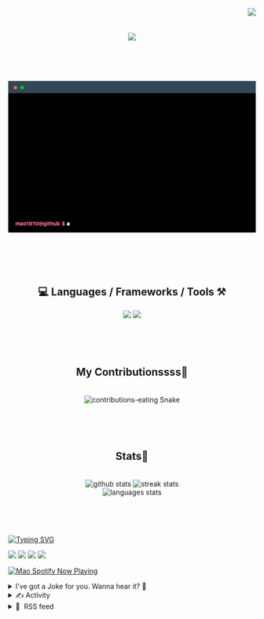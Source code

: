 <!-- VISITOR BADGE -->
<!-- https://github.com/hehuapei/visitor-badge -->

<img align="right" src="https://visitor-badge.laobi.icu/badge?page_id=mao1910.mao1910&left_color=%2379DAF9&right_color=%23FE6E96" />


<!-- TYPING SVG -->
<!-- https://github.com/DenverCoder1/readme-typing-svg -->

<h1 align="center">
    <img src="https://readme-typing-svg.herokuapp.com/?font=Righteous&size=35&center=true&vCenter=true&width=500&height=70&color=FE6E96&font=poppins&duration=5000&lines=Hi+There!+👋;+I'm+Mao!;" />
</h1>

<br/>

<!-- CODE/TERMINAL ABOUT ME -->
<h1 align="center">
<img src="./assets/terminal-5.gif" alt="Terminal" />
</h1>

<br/><br/><br/>


<!-- TECHNOLOGIES LOGOS -->
<!-- https://github.com/tandpfun/skill-icons -->

<h2 align="center">💻 Languages / Frameworks / Tools ⚒️</h2>
<div align="center">
    <img src="https://skillicons.dev/icons?i=javascript,typescript,angular,react,html,css,scss,bootstrap,cs,java,spring" />
    <img src="https://skillicons.dev/icons?i=flutter,firebase,supabase,mysql,git,github,gitlab,vscode,idea,maven,figma" />
</div>

<br/><br/><br/>


<!-- CONTRIBUTIONS SNAKE GAME -->
<!-- https://github.com/Platane/snk -->

<div align="center">
  <h2> My Contributionssss🐍 </h2>
  <br>
  <img alt="contributions-eating Snake" src="https://raw.githubusercontent.com/mao1910/mao1910/output/github-contribution-grid-snake.svg" />

  <!-- Four lines below suggested by Planate for Dark mode-->
  <picture>
  <source media="(prefers-color-scheme: dark)" srcset="github-snake-dark.svg" />
  <source media="(prefers-color-scheme: light)" srcset="github-snake.svg" />
  </picture>
  
  <br/><br/><br/>
</div>


<!-- GITHUB STATS -->
<!-- https://github.com/DenverCoder1/github-readme-streak-stats -->
<!-- https://github.com/anuraghazra/github-readme-stats -->
<!-- https://github-readme-stats-mao1910.vercel.app/ My own Vercel deployment-->

<h2 align="center"> Stats📝 </h2>
  <br>
<div align=center>
  <img width=429 src="https://github-readme-stats-mao1910.vercel.app/api?username=mao1910&count_private=true&show_icons=true&theme=dracula&rank_icon=github&hide=contribs&border_radius=10&border_color=79DAF9" alt="github stats"/>
  <img width=396 src="https://streak-stats.demolab.com/?user=mao1910&count_private=true&theme=dracula&currStreakNum=79DAF9&currStreakLabel=FE6E96&border_radius=10&border=79DAF9" alt="streak stats"/>
  <br/>
  <img src="https://github-readme-stats-mao1910.vercel.app/api/top-langs/?username=mao1910&layout=compact&theme=dracula&border_radius=10&size_weight=0.5&count_weight=0.5&border_color=79DAF9" alt="languages stats" />
</div>

<br/><br/><br/>


<!-- FOOTER -->
<!-- https://github.com/DenverCoder1/readme-typing-svg -->
<!-- https://readme-typing-svg.demolab.com/demo/ -->

<a href="https://git.io/typing-svg"><img src="https://readme-typing-svg.demolab.com?font=Poppins&pause=1000&color=FE6E96&width=535&lines=Thanks+for+dropping+by!;Feel+free+to+check+any+of+the+Socials+below+%F0%9F%91%87;Or+the+Joke+Of+The+Day+if+you're+down+for+a+giggle+%F0%9F%98%9D;Hope+to+see+you+again+%F0%9F%91%8A;Uh%3F+You're+still+here%3F;Well...+I'm+running+out+of+things+to+say...;Tell+you+what%2C+due+to+your+effort+and+perseverance%2C;I+shall+present+you+with+a+short+poem%3A;%22To+code%2C+or+not+to+code%2C+that+is+the+question%3A;Whether+'tis+nobler+in+the+IDE+to+debug;The+errors+and+issues+of+outrageous+software%2C;Or+to+take+up+the+keyboard+against+a+sea+of+bugs;And+by+coding%2C+end+them.%22;by+William+Shakespeare%2C+probably.+;Pretty+sure+that's+Hamlet's.;Alrighty%2C+this+has+been+fun.;But+I'll+restart+the+loop+now...+see+ya+soon!" alt="Typing SVG" /></a>


<!--  SOCIAL NETWORKS -->
<!-- https://github.com/alexandresanlim/Badges4-README.md-Profile -->

  <div> 
    <a href="https://www.linkedin.com/" target="_blank"><img src="https://img.shields.io/badge/-LinkedIn-%230077B5?style=for-the-badge&logo=linkedin&logoColor=white" target="_blank"></a> <!-- ADD LINKEDIN PROFILE -->
    <a href = "https://www.google.com"><img src="https://img.shields.io/badge/Portfolio-4285F4?style=for-the-badge&logo=Google-chrome&logoColor=white" target="_blank"></a> <!-- ADD PORTFOLIO WEBSITE -->
    <a href="https://discord.gg" target="_blank"><img src="https://img.shields.io/badge/Discord-7289DA?style=for-the-badge&logo=discord&logoColor=white" target="_blank"></a> <!-- ADD DISCORD -->
    <a href = "mao1910dev@gmail.com"><img src="https://img.shields.io/badge/Gmail-D14836?style=for-the-badge&logo=gmail&logoColor=white" target="_blank"></a>
  </div>


<!-- SPOTIFY PLAYING-->
<!-- https://github.com/novatorem/novatorem -->
<!-- https://spotify-now-playing-novatorem-git-main-mao1910.vercel.app/ My own Vercel deployment-->

[<img width=438px src="https://spotify-now-playing-git-main-mao1910.vercel.app//api/spotify/?border_color=FE6E96" alt="Mao Spotify Now Playing" />](https://open.spotify.com/user/31542et242zglhf42ydrtqgvuvde)


<!-- JOKE OF THE DAY -->
<!-- https://github.com/ABSphreak/readme-jokes -->
<!-- https://readme-jokes-git-master-mao1910.vercel.app/ My own Vercel deployment-->

<details>
<summary>I've got a Joke for you. Wanna hear it? 🙈</summary>

<br/>

 <tr>
 <td style="padding-top:4px"><img src = "https://readme-jokes-git-master-mao1910.vercel.app/api?&theme=dracula"></td>
 </tr>

</details>


<!-- ACTIVITY -->
<!-- https://github.com/jamesgeorge007/github-activity-readme -->


<details>
<summary>✍️ Activity</summary>

<br/>
<!-- START_SECTION:activity -->
<!--END_SECTION:activity-->

</details>


<!-- RSS FEED -->
<!-- https://github.com/gautamkrishnar/blog-post-workflow -->


<details>
<summary>📕 &nbsp;RSS feed</summary>

<br/>

<!-- BLOG-POST-LIST:START -->
 #### - [Top 10 SEO Things That Even Experienced Experts Don't Know](https://dev.to/dhruvjoshi9/top-10-seo-things-that-even-experienced-experts-dont-know-22ma) 
 <details><summary>Article</summary> <p>SEO is a complex and ever-changing field, and even experienced experts can sometimes be caught off guard by the latest trends and changes. <br>
In this blog post, we will take a look at top 10 SEO things that even experienced experts might not know.</p>

<p><em><strong>(if you know, please ignore, and if know any extras, please comment down and support! :))</strong></em></p>

<h1>
  
  
  10 SEO Secrets That Even Experts Don't Know
</h1>

<h2>
  
  
  1. Understanding BERT: The Game Changer
</h2>

<p>Google's BERT algorithm is a seismic shift in how search engines understand language. It focuses on context and nuances, making it imperative to create content that answers users' queries comprehensively.</p>

<h2>
  
  
  2. The Power of Latent Semantic Indexing (LSI) Keywords
</h2>

<p>LSI keywords help search engines understand the topic of your content better. Integrating them naturally into your content can significantly improve your rankings.</p>

<h2>
  
  
  3. Structured Data Markup: Your SEO Superweapon
</h2>

<p>Implementing structured data markup can enhance your website's appearance in search results, providing users with more information upfront and increasing click-through rates.</p>

<h2>
  
  
  4. Mobile-First Indexing: A Priority, Not an Option
</h2>

<p>With the majority of internet traffic coming from mobile devices, ensuring your website is optimized for mobile is non-negotiable for SEO success.</p>

<h2>
  
  
  5. The Importance of Core Web Vitals
</h2>

<p>Google's Core Web Vitals measure user experience on your site. Focusing on factors like page speed, interactivity, and visual stability can improve your website's SEO performance.</p>

<h2>
  
  
  6. Nofollow Links: A Valuable SEO Strategy
</h2>

<p>Contrary to popular belief, nofollow links can still provide value to your SEO efforts, especially when it comes to building a diverse backlink profile.</p>

<h2>
  
  
  7. Google Discover: Tapping into a Hidden Goldmine
</h2>

<p>Google Discover is a powerful tool for content discovery. Optimizing your content for Discover can lead to increased visibility and traffic.</p>

<h2>
  
  
  8. Video SEO: Beyond YouTube
</h2>

<p>Video content is booming, and optimizing it for search engines is vital. Consider platforms like Vimeo and DailyMotion in addition to YouTube.</p>

<h2>
  
  
  9. The Rising Influence of Voice Search
</h2>

<p>With the proliferation of voice-activated devices, optimizing your content for voice search is becoming essential for SEO success.</p>

<h2>
  
  
  10. Local SEO Secrets Unveiled
</h2>

<p>Local SEO can make or break brick-and-mortar businesses. Discover effective strategies for dominating local search results.</p>

<p>Now that we've explored these ten intriguing facets of SEO, it's clear that even experienced professionals can benefit from a fresh perspective. By staying informed and adapting to the ever-changing SEO landscape, you can ensure that your website consistently ranks higher and attracts more organic traffic.</p>

<h2>
  
  
  Final Words
</h2>

<p>SEO is a dynamic field, and staying ahead of the curve is the key to success. By implementing these lesser-known SEO strategies, you can take your optimization efforts to the next level. Remember, the digital landscape is constantly evolving, so always be ready to adapt and embrace new SEO techniques.</p>

<h2>
  
  
  FAQs
</h2>

<h3>
  
  
  1. What is BERT, and why is it important for SEO?
</h3>

<p>BERT is a Google algorithm that focuses on understanding the context and nuances of user queries. It's crucial for SEO because it rewards content that provides comprehensive answers to users' questions.</p>

<h3>
  
  
  2. How can I optimize my website for mobile-first indexing?
</h3>

<p>To optimize for mobile-first indexing, ensure that your website is responsive, loads quickly on mobile devices, and provides a seamless user experience on smartphones and tablets.</p>

<h3>
  
  
  3. What are Core Web Vitals, and how do they impact SEO?
</h3>

<p>Core Web Vitals are user experience metrics that Google considers when ranking websites. They include page speed, interactivity, and visual stability. Optimizing for these metrics can improve your SEO performance.</p>

<h3>
  
  
  4. Are nofollow links valuable for SEO?
</h3>

<p>Yes, nofollow links can still provide value for SEO. While they don't pass PageRank, they can contribute to a diverse backlink profile and drive referral traffic.</p>

<h3>
  
  
  5. How can I optimize my content for voice search?
</h3>

<p>To optimize for voice search, focus on natural language, use long-tail keywords, and provide concise, informative answers to common questions users may ask using voice assistants.</p>

 </details> 
 <hr /> 

 #### - [Javascript Zoned-Date library - fully DST support](https://dev.to/sang/javascript-zoned-date-library-fully-dst-support-3mmo) 
 <details><summary>Article</summary> <p>NPM package link: <a href="https://www.npmjs.com/package/zoned-date">https://www.npmjs.com/package/zoned-date</a></p>

<h2>
  
  
  Terminology
</h2>

<p>Regarding date time:</p>

<ul>
<li>Wallclock: the values shown in your wall-clock, calendar, namely: year, month, date, day (weekday), hour, minute, second, millisecond, timezone offset.</li>
<li>Epoch: a point in the timeline stream, identified by the number of seconds from a specific time in history.</li>
</ul>

<h2>
  
  
  Rationale
</h2>

<p>In Javascript, all wallclock methods returns different results based on the runtime's config. <code>date.getHours()</code> returns different results when running in client browser, in server, and in your local dev machine (for the date objects with same <code>date.getTime()</code> value).</p>

<h2>
  
  
  Perfect fix for date-related problems
</h2>

<p>I recently publish <a href="https://www.npmjs.com/package/zoned-date">zoned-date</a> all date-related issues in Javascript.</p>

<h1>
  
  
  Install
</h1>



<div class="highlight js-code-highlight">
<pre class="highlight shell"><code>yarn add zoned-date
</code></pre>

</div>





<div class="highlight js-code-highlight">
<pre class="highlight javascript"><code><span class="k">import</span> <span class="p">{</span><span class="nx">ZonedDate</span><span class="p">,</span> <span class="nx">OffsetDate</span><span class="p">}</span> <span class="k">from</span> <span class="dl">'</span><span class="s1">zoned-date</span><span class="dl">'</span>
<span class="c1">// or</span>
<span class="k">import</span> <span class="nx">ZonedDate</span> <span class="k">from</span> <span class="dl">'</span><span class="s1">zoned-date/ZonedDate</span><span class="dl">'</span>
<span class="k">import</span> <span class="nx">OffsetDate</span> <span class="k">from</span> <span class="dl">'</span><span class="s1">zoned-date/OffsetDate</span><span class="dl">'</span>
</code></pre>

</div>



<h1>
  
  
  Usage
</h1>

<p><code>ZonedDate</code> and <code>OffsetDate</code> implement all Date's methods with the additional of timezone support.</p>

<ul>
<li>
<code>OffsetDate</code>: when you know the offset of the timezone. This class is highly recommended. It is just math and the pure Date object, and always just works.</li>
<li>
<code>ZonedDate</code>: you specify timezone by its name. The library uses <code>Intl</code> internally to derive the offset. Specially, <code>ZonedDate</code> explicitly support DST with the full support for Disambiguation option defined by <a href="https://tc39.es/proposal-temporal/docs/ambiguity.html#resolving-time-ambiguity-in-temporal">Termporal proposal</a>
</li>
</ul>

<p>Note: <code>OffsetDate</code> is sub-class of <code>Date</code> (<code>new OffsetDate instanceof Date</code> is <code>true</code>), while <code>ZonedDate</code> is not (<code>new ZonedDate instanceof Date</code> is <code>false</code>).</p>

<h1>
  
  
  Sample usage
</h1>



<div class="highlight js-code-highlight">
<pre class="highlight javascript"><code><span class="kd">const</span> <span class="nx">date</span> <span class="o">=</span> <span class="k">new</span> <span class="nx">OffsetDate</span><span class="p">(</span><span class="dl">'</span><span class="s1">2020-01-01T03:00:00.000Z</span><span class="dl">'</span><span class="p">,</span> <span class="p">{</span><span class="na">offset</span><span class="p">:</span> <span class="mi">9</span><span class="p">})</span>
<span class="nx">console</span><span class="p">.</span><span class="nx">log</span><span class="p">(</span><span class="nx">date</span><span class="p">.</span><span class="nx">hours</span><span class="p">)</span> <span class="c1">// return hours at GMT+9: 12</span>
<span class="nx">date</span><span class="p">.</span><span class="nx">hours</span> <span class="o">=</span> <span class="mi">10</span> <span class="c1">// set hours at GMT+9</span>
<span class="nx">date</span><span class="p">.</span><span class="nx">hours</span> <span class="o">=</span> <span class="nx">h</span> <span class="o">=&gt;</span> <span class="nx">h</span> <span class="o">-</span> <span class="mi">1</span> <span class="c1">// decrease by 1</span>
<span class="nx">console</span><span class="p">.</span><span class="nx">log</span><span class="p">(</span><span class="nx">date</span><span class="p">.</span><span class="nx">toISOString</span><span class="p">())</span> <span class="c1">// 2020-01-01T00:00:00.000Z</span>

<span class="nx">date</span><span class="p">.</span><span class="nx">withMonth</span><span class="p">(</span><span class="mi">1</span><span class="p">).</span><span class="nx">withYear</span><span class="p">(</span><span class="nx">y</span> <span class="o">=&gt;</span> <span class="nx">y</span> <span class="o">+</span> <span class="mi">1</span><span class="p">)</span> <span class="c1">// returns a new OffsetDate object</span>
</code></pre>

</div>



<p>Timezone conversion<br>
</p>

<div class="highlight js-code-highlight">
<pre class="highlight javascript"><code><span class="kd">const</span> <span class="nx">date</span> <span class="o">=</span> <span class="k">new</span> <span class="nx">ZonedDate</span><span class="p">(</span><span class="dl">'</span><span class="s1">2021-09-04T05:19:52.001</span><span class="dl">'</span><span class="p">,</span> <span class="p">{</span><span class="na">timezone</span><span class="p">:</span> <span class="dl">'</span><span class="s1">Asia/Tokyo</span><span class="dl">'</span><span class="p">})</span> <span class="c1">// GMT+9</span>
<span class="nx">console</span><span class="p">.</span><span class="nx">log</span><span class="p">(</span><span class="nx">date</span><span class="p">.</span><span class="nx">hours</span> <span class="o">===</span> <span class="mi">5</span><span class="p">)</span>

<span class="nx">date</span><span class="p">.</span><span class="nx">timezone</span> <span class="o">=</span> <span class="dl">'</span><span class="s1">Asia/Bangkok</span><span class="dl">'</span> <span class="c1">// GMT+7</span>
<span class="nx">console</span><span class="p">.</span><span class="nx">log</span><span class="p">(</span><span class="nx">date</span><span class="p">.</span><span class="nx">hours</span> <span class="o">===</span> <span class="mi">5</span> <span class="o">-</span> <span class="mi">9</span> <span class="o">+</span> <span class="mi">7</span><span class="p">)</span>

<span class="nx">date</span><span class="p">.</span><span class="nx">timezone</span> <span class="o">=</span> <span class="dl">'</span><span class="s1">UTC</span><span class="dl">'</span>
<span class="nx">console</span><span class="p">.</span><span class="nx">log</span><span class="p">(</span><span class="nx">date</span><span class="p">.</span><span class="nx">hours</span> <span class="o">===</span> <span class="mi">5</span> <span class="o">-</span> <span class="mi">9</span> <span class="o">+</span> <span class="mi">24</span><span class="p">)</span>

<span class="nx">date</span><span class="p">.</span><span class="nx">timezone</span> <span class="o">=</span> <span class="dl">'</span><span class="s1">America/New_York</span><span class="dl">'</span> <span class="c1">// GMT-4</span>
<span class="nx">console</span><span class="p">.</span><span class="nx">log</span><span class="p">(</span><span class="nx">date</span><span class="p">.</span><span class="nx">hours</span> <span class="o">===</span> <span class="mi">5</span> <span class="o">-</span> <span class="mi">9</span> <span class="o">+</span> <span class="o">-</span><span class="mi">4</span> <span class="o">+</span> <span class="mi">24</span><span class="p">)</span>
</code></pre>

</div>



<p>DST support<br>
</p>

<div class="highlight js-code-highlight">
<pre class="highlight javascript"><code><span class="k">for</span> <span class="p">(</span><span class="kd">const</span> <span class="p">[</span><span class="nx">timezone</span><span class="p">,</span> <span class="nx">wallclock</span><span class="p">,</span> <span class="nx">disambiguation</span><span class="p">,</span> <span class="nx">expected</span><span class="p">]</span> <span class="k">of</span> <span class="p">[</span>
    <span class="c1">// positive dst</span>
    <span class="c1">// forward, dst starts</span>
    <span class="p">[</span><span class="dl">'</span><span class="s1">Australia/ACT</span><span class="dl">'</span><span class="p">,</span> <span class="dl">'</span><span class="s1">2023-10-01T02:00:00.000</span><span class="dl">'</span><span class="p">,</span> <span class="kc">undefined</span><span class="p">,</span> <span class="mi">11</span><span class="p">],</span>
    <span class="p">[</span><span class="dl">'</span><span class="s1">Australia/ACT</span><span class="dl">'</span><span class="p">,</span> <span class="dl">'</span><span class="s1">2023-10-01T02:30:00.000</span><span class="dl">'</span><span class="p">,</span> <span class="kc">undefined</span><span class="p">,</span> <span class="mi">11</span><span class="p">],</span>
    <span class="p">[</span><span class="dl">'</span><span class="s1">Australia/ACT</span><span class="dl">'</span><span class="p">,</span> <span class="dl">'</span><span class="s1">2023-10-01T02:30:00.000</span><span class="dl">'</span><span class="p">,</span> <span class="dl">'</span><span class="s1">compatible</span><span class="dl">'</span><span class="p">,</span> <span class="mi">11</span><span class="p">],</span>
    <span class="p">[</span><span class="dl">'</span><span class="s1">Australia/ACT</span><span class="dl">'</span><span class="p">,</span> <span class="dl">'</span><span class="s1">2023-10-01T02:30:00.000</span><span class="dl">'</span><span class="p">,</span> <span class="dl">'</span><span class="s1">earlier</span><span class="dl">'</span><span class="p">,</span> <span class="mi">10</span><span class="p">],</span>
    <span class="p">[</span><span class="dl">'</span><span class="s1">Australia/ACT</span><span class="dl">'</span><span class="p">,</span> <span class="dl">'</span><span class="s1">2023-10-01T02:30:00.000</span><span class="dl">'</span><span class="p">,</span> <span class="dl">'</span><span class="s1">later</span><span class="dl">'</span><span class="p">,</span> <span class="mi">11</span><span class="p">],</span>
    <span class="c1">// backward, dst ends</span>
    <span class="p">[</span><span class="dl">'</span><span class="s1">Australia/ACT</span><span class="dl">'</span><span class="p">,</span> <span class="dl">'</span><span class="s1">2023-04-02T02:00:00.000</span><span class="dl">'</span><span class="p">,</span> <span class="kc">undefined</span><span class="p">,</span> <span class="mi">11</span><span class="p">],</span>
    <span class="p">[</span><span class="dl">'</span><span class="s1">Australia/ACT</span><span class="dl">'</span><span class="p">,</span> <span class="dl">'</span><span class="s1">2023-04-02T02:30:00.000</span><span class="dl">'</span><span class="p">,</span> <span class="kc">undefined</span><span class="p">,</span> <span class="mi">11</span><span class="p">],</span>
    <span class="p">[</span><span class="dl">'</span><span class="s1">Australia/ACT</span><span class="dl">'</span><span class="p">,</span> <span class="dl">'</span><span class="s1">2023-04-02T02:30:00.000</span><span class="dl">'</span><span class="p">,</span> <span class="dl">'</span><span class="s1">compatible</span><span class="dl">'</span><span class="p">,</span> <span class="mi">11</span><span class="p">],</span>
    <span class="p">[</span><span class="dl">'</span><span class="s1">Australia/ACT</span><span class="dl">'</span><span class="p">,</span> <span class="dl">'</span><span class="s1">2023-04-02T02:30:00.000</span><span class="dl">'</span><span class="p">,</span> <span class="dl">'</span><span class="s1">earlier</span><span class="dl">'</span><span class="p">,</span> <span class="mi">11</span><span class="p">],</span>
    <span class="p">[</span><span class="dl">'</span><span class="s1">Australia/ACT</span><span class="dl">'</span><span class="p">,</span> <span class="dl">'</span><span class="s1">2023-04-02T02:30:00.000</span><span class="dl">'</span><span class="p">,</span> <span class="dl">'</span><span class="s1">later</span><span class="dl">'</span><span class="p">,</span> <span class="mi">10</span><span class="p">],</span>

    <span class="c1">// negative dst</span>
    <span class="c1">// forward, dst starts</span>
    <span class="p">[</span><span class="dl">'</span><span class="s1">America/Los_Angeles</span><span class="dl">'</span><span class="p">,</span> <span class="dl">'</span><span class="s1">2023-03-12T02:00:00.000</span><span class="dl">'</span><span class="p">,</span> <span class="kc">undefined</span><span class="p">,</span> <span class="o">-</span><span class="mi">7</span><span class="p">],</span>
    <span class="p">[</span><span class="dl">'</span><span class="s1">America/Los_Angeles</span><span class="dl">'</span><span class="p">,</span> <span class="dl">'</span><span class="s1">2023-03-12T02:30:00.000</span><span class="dl">'</span><span class="p">,</span> <span class="kc">undefined</span><span class="p">,</span> <span class="o">-</span><span class="mi">7</span><span class="p">],</span>
    <span class="p">[</span><span class="dl">'</span><span class="s1">America/Los_Angeles</span><span class="dl">'</span><span class="p">,</span> <span class="dl">'</span><span class="s1">2023-03-12T02:30:00.000</span><span class="dl">'</span><span class="p">,</span> <span class="dl">'</span><span class="s1">compatible</span><span class="dl">'</span><span class="p">,</span> <span class="o">-</span><span class="mi">7</span><span class="p">],</span>
    <span class="p">[</span><span class="dl">'</span><span class="s1">America/Los_Angeles</span><span class="dl">'</span><span class="p">,</span> <span class="dl">'</span><span class="s1">2023-03-12T02:30:00.000</span><span class="dl">'</span><span class="p">,</span> <span class="dl">'</span><span class="s1">earlier</span><span class="dl">'</span><span class="p">,</span> <span class="o">-</span><span class="mi">8</span><span class="p">],</span>
    <span class="p">[</span><span class="dl">'</span><span class="s1">America/Los_Angeles</span><span class="dl">'</span><span class="p">,</span> <span class="dl">'</span><span class="s1">2023-03-12T02:30:00.000</span><span class="dl">'</span><span class="p">,</span> <span class="dl">'</span><span class="s1">later</span><span class="dl">'</span><span class="p">,</span> <span class="o">-</span><span class="mi">7</span><span class="p">],</span>
    <span class="c1">// backward, dst ends</span>
    <span class="p">[</span><span class="dl">'</span><span class="s1">America/Los_Angeles</span><span class="dl">'</span><span class="p">,</span> <span class="dl">'</span><span class="s1">2023-11-05T01:00:00.000</span><span class="dl">'</span><span class="p">,</span> <span class="kc">undefined</span><span class="p">,</span> <span class="o">-</span><span class="mi">7</span><span class="p">],</span>
    <span class="p">[</span><span class="dl">'</span><span class="s1">America/Los_Angeles</span><span class="dl">'</span><span class="p">,</span> <span class="dl">'</span><span class="s1">2023-11-05T01:30:00.000</span><span class="dl">'</span><span class="p">,</span> <span class="kc">undefined</span><span class="p">,</span> <span class="o">-</span><span class="mi">7</span><span class="p">],</span>
    <span class="p">[</span><span class="dl">'</span><span class="s1">America/Los_Angeles</span><span class="dl">'</span><span class="p">,</span> <span class="dl">'</span><span class="s1">2023-11-05T01:30:00.000</span><span class="dl">'</span><span class="p">,</span> <span class="dl">'</span><span class="s1">compatible</span><span class="dl">'</span><span class="p">,</span> <span class="o">-</span><span class="mi">7</span><span class="p">],</span>
    <span class="p">[</span><span class="dl">'</span><span class="s1">America/Los_Angeles</span><span class="dl">'</span><span class="p">,</span> <span class="dl">'</span><span class="s1">2023-11-05T01:30:00.000</span><span class="dl">'</span><span class="p">,</span> <span class="dl">'</span><span class="s1">earlier</span><span class="dl">'</span><span class="p">,</span> <span class="o">-</span><span class="mi">7</span><span class="p">],</span>
    <span class="p">[</span><span class="dl">'</span><span class="s1">America/Los_Angeles</span><span class="dl">'</span><span class="p">,</span> <span class="dl">'</span><span class="s1">2023-11-05T01:30:00.000</span><span class="dl">'</span><span class="p">,</span> <span class="dl">'</span><span class="s1">later</span><span class="dl">'</span><span class="p">,</span> <span class="o">-</span><span class="mi">8</span><span class="p">],</span>
<span class="p">])</span> <span class="p">{</span>
    <span class="kd">const</span> <span class="nx">date</span> <span class="o">=</span> <span class="k">new</span> <span class="nx">ZonedDate</span><span class="p">(</span><span class="nx">wallclock</span><span class="p">,</span> <span class="p">{</span><span class="nx">timezone</span><span class="p">,</span> <span class="nx">disambiguation</span><span class="p">})</span>
    <span class="nx">console</span><span class="p">.</span><span class="nx">assert</span><span class="p">(</span><span class="nx">date</span><span class="p">.</span><span class="nx">offset</span> <span class="o">===</span> <span class="nx">expected</span><span class="p">)</span>
    <span class="nx">console</span><span class="p">.</span><span class="nx">log</span><span class="p">(</span><span class="dl">'</span><span class="s1">ok</span><span class="dl">'</span><span class="p">)</span>
<span class="p">}</span>

<span class="k">for</span> <span class="p">(</span><span class="kd">const</span> <span class="p">[</span><span class="nx">timezone</span><span class="p">,</span> <span class="nx">wallclock</span><span class="p">,</span> <span class="nx">disambiguation</span><span class="p">,</span> <span class="nx">expected</span><span class="p">]</span> <span class="k">of</span> <span class="p">[</span>
    <span class="p">[</span><span class="dl">'</span><span class="s1">Australia/ACT</span><span class="dl">'</span><span class="p">,</span> <span class="dl">'</span><span class="s1">2023-10-01T02:30:00.000</span><span class="dl">'</span><span class="p">,</span> <span class="dl">'</span><span class="s1">reject</span><span class="dl">'</span><span class="p">],</span>
    <span class="p">[</span><span class="dl">'</span><span class="s1">Australia/ACT</span><span class="dl">'</span><span class="p">,</span> <span class="dl">'</span><span class="s1">2023-04-02T02:30:00.000</span><span class="dl">'</span><span class="p">,</span> <span class="dl">'</span><span class="s1">reject</span><span class="dl">'</span><span class="p">],</span>
    <span class="p">[</span><span class="dl">'</span><span class="s1">America/Los_Angeles</span><span class="dl">'</span><span class="p">,</span> <span class="dl">'</span><span class="s1">2023-03-12T02:00:00.000</span><span class="dl">'</span><span class="p">,</span> <span class="dl">'</span><span class="s1">reject</span><span class="dl">'</span><span class="p">],</span>
    <span class="p">[</span><span class="dl">'</span><span class="s1">America/Los_Angeles</span><span class="dl">'</span><span class="p">,</span> <span class="dl">'</span><span class="s1">2023-11-05T01:00:00.000</span><span class="dl">'</span><span class="p">,</span> <span class="dl">'</span><span class="s1">reject</span><span class="dl">'</span><span class="p">],</span>
<span class="p">])</span> <span class="p">{</span>
    <span class="kd">const</span> <span class="nx">date</span> <span class="o">=</span> <span class="k">new</span> <span class="nx">ZonedDate</span><span class="p">(</span><span class="nx">wallclock</span><span class="p">,</span> <span class="p">{</span><span class="nx">timezone</span><span class="p">,</span> <span class="nx">disambiguation</span><span class="p">})</span>
    <span class="k">try</span> <span class="p">{</span>
      <span class="nx">date</span><span class="p">.</span><span class="nx">time</span>
    <span class="p">}</span> <span class="k">catch</span> <span class="p">(</span><span class="nx">e</span><span class="p">)</span> <span class="p">{</span>
      <span class="nx">console</span><span class="p">.</span><span class="nx">log</span><span class="p">(</span><span class="dl">'</span><span class="s1">ok</span><span class="dl">'</span><span class="p">)</span>
      <span class="k">continue</span>
    <span class="p">}</span>
    <span class="nx">console</span><span class="p">.</span><span class="nx">log</span><span class="p">(</span><span class="dl">'</span><span class="s1">failed</span><span class="dl">'</span><span class="p">)</span>
<span class="p">}</span>
</code></pre>

</div>



 </details> 
 <hr /> 

 #### - [Manage Node versions with NVM.](https://dev.to/arindam_1729/manage-node-versions-with-nvm-2n0j) 
 <details><summary>Article</summary> <h2>
  
  
  Introduction:
</h2>

<p>When working with Node.js, you might need to install multiple versions of the runtime.</p>

<p>But, Managing node versions can be tricky for many developers!</p>

<p>Don't Worry!</p>

<p>In this Blog, I will guide you on how to install and manage different node versions with NVM.</p>

<h3>
  
  
  Prerequisites:
</h3>

<ol>
<li><p><a href="https://youtu.be/JINE4D0Syqw">Install Node.js</a></p></li>
<li><p><a href="https://www.freecodecamp.org/news/node-version-manager-nvm-install-guide/">Install Node Version Manager</a></p></li>
</ol>

<h2>
  
  
  What is NVM?
</h2>

<p>NVM stands for Node Version Manager. It's a command line tool that helps us to manage and switch to different versions of Node.js.</p>

<p><a href="https://res.cloudinary.com/practicaldev/image/fetch/s--38PBnpFG--/c_limit%2Cf_auto%2Cfl_progressive%2Cq_auto%2Cw_800/https://cdn.hashnode.com/res/hashnode/image/upload/v1689924930606/eea621ab-2935-4d36-ad7d-c7257077ddd7.png" class="article-body-image-wrapper"><img src="https://res.cloudinary.com/practicaldev/image/fetch/s--38PBnpFG--/c_limit%2Cf_auto%2Cfl_progressive%2Cq_auto%2Cw_800/https://cdn.hashnode.com/res/hashnode/image/upload/v1689924930606/eea621ab-2935-4d36-ad7d-c7257077ddd7.png" alt="" width="378" height="133"></a></p>

<h2>
  
  
  <strong>Managing Node versions with NVM</strong>
</h2>

<h4>
  
  
  <strong>1.Check Available Node versions:</strong>
</h4>

<p>Before Installing any node version let's check the available Node versions. To check available versions, Run the following command in your command prompt:<br>
</p>

<div class="highlight js-code-highlight">
<pre class="highlight shell"><code>nvm <span class="nb">ls </span>available
</code></pre>

</div>



<p>After running this code, You will get the following results:</p>

<p><a href="https://res.cloudinary.com/practicaldev/image/fetch/s---cyy_6lt--/c_limit%2Cf_auto%2Cfl_progressive%2Cq_auto%2Cw_800/https://cdn.hashnode.com/res/hashnode/image/upload/v1689884660139/c1506f41-1961-442c-bf0a-014781e9c3e5.png" class="article-body-image-wrapper"><img src="https://res.cloudinary.com/practicaldev/image/fetch/s---cyy_6lt--/c_limit%2Cf_auto%2Cfl_progressive%2Cq_auto%2Cw_800/https://cdn.hashnode.com/res/hashnode/image/upload/v1689884660139/c1506f41-1961-442c-bf0a-014781e9c3e5.png" alt="" width="800" height="544"></a></p>

<h4>
  
  
  <strong>2.Install Multiple Versions of Node.js:</strong>
</h4>

<p>One of the most important parts of nvm is installing different versions of Node.js.</p>

<p>For this, nvm provides the <code>nvm install</code> command. You can install specific versions by running this command followed by the version you want. For example:<br>
</p>

<div class="highlight js-code-highlight">
<pre class="highlight shell"><code>nvm <span class="nb">install </span>12.14.1 
</code></pre>

</div>



<blockquote>
<p>Tip:</p>

<p>nvm follows <a href="http://semver.org/"><strong>SemVer</strong></a>, so if you want to install, for example, the latest <code>12.14</code> patch, you can do it by running:</p>


<pre class="highlight shell"><code>nvm <span class="nb">install </span>12.14
</code></pre>


<p>Here, '<code>12</code>'represents Major Version &amp; '<code>14</code>' represents Minor Version.</p>
</blockquote>

<h4>
  
  
  <strong>3.Install the Latest Version of Node:</strong>
</h4>

<p>To install the latest version of Node, Run:<br>
</p>

<div class="highlight js-code-highlight">
<pre class="highlight shell"><code>nvm <span class="nb">install </span>latest
</code></pre>

</div>



<p>💡<br>
Tip: It is always better to install the long-term support (LTS) version of Node because it is less buggy.</p>

<blockquote>
<p>To install the LTS version of Node, Run:</p>


<pre class="highlight shell"><code>nvm <span class="nb">install </span>lts
</code></pre>


<p>After that you'll get :</p>

<p><a href="https://res.cloudinary.com/practicaldev/image/fetch/s--DCXl5kN---/c_limit%2Cf_auto%2Cfl_progressive%2Cq_auto%2Cw_800/https://cdn.hashnode.com/res/hashnode/image/upload/v1689885707513/9e558755-4eb9-48a2-87c7-fac788e90cef.png" class="article-body-image-wrapper"><img src="https://res.cloudinary.com/practicaldev/image/fetch/s--DCXl5kN---/c_limit%2Cf_auto%2Cfl_progressive%2Cq_auto%2Cw_800/https://cdn.hashnode.com/res/hashnode/image/upload/v1689885707513/9e558755-4eb9-48a2-87c7-fac788e90cef.png" alt="" width="605" height="220"></a></p>
</blockquote>

<h4>
  
  
  <strong>4.Install specific Node Version:</strong>
</h4>

<p>To install that specific version, Run:<br>
</p>

<div class="highlight js-code-highlight">
<pre class="highlight shell"><code>nvm <span class="nb">install </span>node-version-number
</code></pre>

</div>



<p>Replace the <code>node-version-number\</code> with your desired Node version.</p>

<p>Once you install a version of Node, the corresponding version of NPM is installed for you. So you don’t need to install NPM separately.</p>

<h4>
  
  
  <strong>5.Uninstall Any Instances of Node:</strong>
</h4>

<p>To uninstall any instance you no longer think is useful, by running:<br>
</p>

<div class="highlight js-code-highlight">
<pre class="highlight shell"><code>nvm uninstall node-version-number
</code></pre>

</div>



<h4>
  
  
  <strong>6.See Installed Node Versions:</strong>
</h4>

<p>To see the list of Node versions you have installed on your Windows machine, run:<br>
</p>

<div class="highlight js-code-highlight">
<pre class="highlight shell"><code>nvm list
</code></pre>

</div>



<p><a href="https://res.cloudinary.com/practicaldev/image/fetch/s--d_Gn93lL--/c_limit%2Cf_auto%2Cfl_progressive%2Cq_auto%2Cw_800/https://cdn.hashnode.com/res/hashnode/image/upload/v1689886505723/9152bada-7aac-411f-a4d4-7deb33c73722.png" class="article-body-image-wrapper"><img src="https://res.cloudinary.com/practicaldev/image/fetch/s--d_Gn93lL--/c_limit%2Cf_auto%2Cfl_progressive%2Cq_auto%2Cw_800/https://cdn.hashnode.com/res/hashnode/image/upload/v1689886505723/9152bada-7aac-411f-a4d4-7deb33c73722.png" alt="" width="476" height="137"></a></p>

<h4>
  
  
  <strong>7.Switching Versions of Node:</strong>
</h4>

<p>As you can see in the previous image that I'm currently using <code>18.16.1</code></p>

<p>If you want to switch your version to another version (eg. <code>18.17.0</code>)</p>

<p>Use the Following Command:<br>
</p>

<div class="highlight js-code-highlight">
<pre class="highlight shell"><code>nvm use 18.17.0 //replace the version number with your desired one
</code></pre>

</div>



<p>To use a specific version of Node, run:</p>

<ul>
<li><p><code>nvm use latest</code> to use the latest version</p></li>
<li><p><code>nvm use lts</code> to use the long-term support version</p></li>
</ul>

<p>These are some processes to manage Node versions.</p>

<h2>
  
  
  Conclusion:
</h2>

<p>If you found this blog post helpful, please consider sharing it with others who might benefit. You can also follow me for more content on Tailwind CSS and other web development topics.</p>

<p>To sponsor my work, please visit: <a href="https://arindam1729.hashnode.dev/sponsor">https://arindam1729.hashnode.dev/sponsor</a> and explore the various sponsorship options.</p>

<p>Connect with me on <a href="https://twitter.com/intent/follow?screen_name=Arindam_1729">Twitter</a>, <a href="https://www.linkedin.com/in/arindam2004/">LinkedIn</a>, <a href="https://www.youtube.com/channel/@Arindam_1729">Youtube</a> and <a href="https://github.com/Arindam200">GitHub</a>.</p>

<p>Thank you for Reading :)</p>

<p><a href="https://res.cloudinary.com/practicaldev/image/fetch/s--ieoXiZYy--/c_limit%2Cf_auto%2Cfl_progressive%2Cq_auto%2Cw_800/https://cdn.hashnode.com/res/hashnode/image/upload/v1688125007877/f3d5d31f-d473-44a8-9af3-3839cd538dda.png" class="article-body-image-wrapper"><img src="https://res.cloudinary.com/practicaldev/image/fetch/s--ieoXiZYy--/c_limit%2Cf_auto%2Cfl_progressive%2Cq_auto%2Cw_800/https://cdn.hashnode.com/res/hashnode/image/upload/v1688125007877/f3d5d31f-d473-44a8-9af3-3839cd538dda.png" alt="" width="800" height="420"></a></p>

 </details> 
 <hr /> 

 #### - [Angular Cheatsheet](https://dev.to/easewithtuts/angular-cheatsheet-53ki) 
 <details><summary>Article</summary> <p>Angular is a powerful front-end framework for building dynamic web applications. Whether you're a seasoned Angular developer or just getting started, having a handy cheat sheet can be a valuable resource for speeding up development and solving common tasks. In this Angular cheat sheet, we'll cover key concepts, directives, and tips to help you work efficiently with Angular.</p>

<h2>
  
  
  <strong>Getting Started with Angular</strong>
</h2>

<h3>
  
  
  <strong>Creating a New Angular Project</strong>
</h3>



<div class="highlight js-code-highlight">
<pre class="highlight shell"><code>ng new my-app
</code></pre>

</div>



<h3>
  
  
  <strong>Starting the Development Server</strong>
</h3>



<div class="highlight js-code-highlight">
<pre class="highlight shell"><code>ng serve
</code></pre>

</div>



<h3>
  
  
  <strong>Generating a New Component</strong>
</h3>



<div class="highlight js-code-highlight">
<pre class="highlight shell"><code>ng generate component my-component
</code></pre>

</div>



<h2>
  
  
  <strong>Angular Basics</strong>
</h2>

<h3>
  
  
  <strong>Interpolation (Binding Values)</strong>
</h3>



<div class="highlight js-code-highlight">
<pre class="highlight html"><code>{{ variableName }}
</code></pre>

</div>



<h3>
  
  
  <strong>Property Binding</strong>
</h3>



<div class="highlight js-code-highlight">
<pre class="highlight html"><code>[src]="imageUrl"
</code></pre>

</div>



<h3>
  
  
  <strong>Event Binding</strong>
</h3>



<div class="highlight js-code-highlight">
<pre class="highlight html"><code>(click)="methodName()"
</code></pre>

</div>



<h3>
  
  
  <strong>Two-Way Data Binding</strong>
</h3>



<div class="highlight js-code-highlight">
<pre class="highlight html"><code>[(ngModel)]="propertyName"
</code></pre>

</div>



<h2>
  
  
  <strong>Structural Directives</strong>
</h2>

<h3>
  
  
  <strong><code>*ngIf</code></strong>
</h3>



<div class="highlight js-code-highlight">
<pre class="highlight html"><code><span class="nt">&lt;div</span> <span class="na">*ngIf=</span><span class="s">"showElement"</span><span class="nt">&gt;</span>Visible when showElement is true<span class="nt">&lt;/div&gt;</span>
</code></pre>

</div>



<h3>
  
  
  <strong><code>*ngFor</code></strong>
</h3>



<div class="highlight js-code-highlight">
<pre class="highlight html"><code><span class="nt">&lt;div</span> <span class="na">*ngFor=</span><span class="s">"let item of items"</span><span class="nt">&gt;</span>{{ item }}<span class="nt">&lt;/div&gt;</span>
</code></pre>

</div>



<h3>
  
  
  <strong><code>*ngSwitch</code></strong>
</h3>



<div class="highlight js-code-highlight">
<pre class="highlight html"><code><span class="nt">&lt;div</span> <span class="na">[ngSwitch]=</span><span class="s">"value"</span><span class="nt">&gt;</span>
  <span class="nt">&lt;div</span> <span class="na">*ngSwitchCase=</span><span class="s">"'case1'"</span><span class="nt">&gt;</span>Content for case 1<span class="nt">&lt;/div&gt;</span>
  <span class="nt">&lt;div</span> <span class="na">*ngSwitchCase=</span><span class="s">"'case2'"</span><span class="nt">&gt;</span>Content for case 2<span class="nt">&lt;/div&gt;</span>
  <span class="nt">&lt;div</span> <span class="na">*ngSwitchDefault</span><span class="nt">&gt;</span>Default content<span class="nt">&lt;/div&gt;</span>
<span class="nt">&lt;/div&gt;</span>
</code></pre>

</div>



<h2>
  
  
  <strong>Component Interaction</strong>
</h2>

<h3>
  
  
  <strong>Input Binding</strong>
</h3>



<div class="highlight js-code-highlight">
<pre class="highlight html"><code><span class="nt">&lt;app-child</span> <span class="na">[inputProperty]=</span><span class="s">"parentProperty"</span><span class="nt">&gt;&lt;/app-child&gt;</span>
</code></pre>

</div>



<h3>
  
  
  <strong>Output Binding</strong>
</h3>



<div class="highlight js-code-highlight">
<pre class="highlight html"><code><span class="nt">&lt;app-child</span> <span class="na">(outputEvent)=</span><span class="s">"parentMethod($event)"</span><span class="nt">&gt;&lt;/app-child&gt;</span>
</code></pre>

</div>



<h2>
  
  
  <strong>Forms</strong>
</h2>

<h3>
  
  
  <strong>Template-Driven Forms</strong>
</h3>



<div class="highlight js-code-highlight">
<pre class="highlight html"><code><span class="nt">&lt;form</span> <span class="na">#form</span><span class="err">="</span><span class="na">ngForm</span><span class="err">"</span> <span class="na">(ngSubmit)=</span><span class="s">"submitForm(form)"</span><span class="nt">&gt;</span>
  <span class="nt">&lt;input</span> <span class="na">type=</span><span class="s">"text"</span> <span class="na">name=</span><span class="s">"name"</span> <span class="na">ngModel</span><span class="nt">&gt;</span>
  <span class="nt">&lt;button</span> <span class="na">type=</span><span class="s">"submit"</span><span class="nt">&gt;</span>Submit<span class="nt">&lt;/button&gt;</span>
<span class="nt">&lt;/form&gt;</span>
</code></pre>

</div>



<h3>
  
  
  <strong>Reactive Forms</strong>
</h3>



<div class="highlight js-code-highlight">
<pre class="highlight html"><code><span class="nt">&lt;form</span> <span class="na">[formGroup]=</span><span class="s">"formGroup"</span> <span class="na">(ngSubmit)=</span><span class="s">"submitForm()"</span><span class="nt">&gt;</span>
  <span class="nt">&lt;input</span> <span class="na">type=</span><span class="s">"text"</span> <span class="na">formControlName=</span><span class="s">"name"</span><span class="nt">&gt;</span>
  <span class="nt">&lt;button</span> <span class="na">type=</span><span class="s">"submit"</span><span class="nt">&gt;</span>Submit<span class="nt">&lt;/button&gt;</span>
<span class="nt">&lt;/form&gt;</span>
</code></pre>

</div>



<h2>
  
  
  <strong>HTTP Requests</strong>
</h2>

<h3>
  
  
  <strong>Import HttpClientModule</strong>
</h3>



<div class="highlight js-code-highlight">
<pre class="highlight javascript"><code><span class="k">import</span> <span class="p">{</span> <span class="nx">HttpClientModule</span> <span class="p">}</span> <span class="k">from</span> <span class="dl">'</span><span class="s1">@angular/common/http</span><span class="dl">'</span><span class="p">;</span>
</code></pre>

</div>



<h3>
  
  
  <strong>Making a GET Request</strong>
</h3>



<div class="highlight js-code-highlight">
<pre class="highlight javascript"><code><span class="k">import</span> <span class="p">{</span> <span class="nx">HttpClient</span> <span class="p">}</span> <span class="k">from</span> <span class="dl">'</span><span class="s1">@angular/common/http</span><span class="dl">'</span><span class="p">;</span>

<span class="kd">constructor</span><span class="p">(</span><span class="kr">private</span> <span class="nx">http</span><span class="p">:</span> <span class="nx">HttpClient</span><span class="p">)</span> <span class="p">{}</span>

<span class="k">this</span><span class="p">.</span><span class="nx">http</span><span class="p">.</span><span class="kd">get</span><span class="p">(</span><span class="dl">'</span><span class="s1">https://api.example.com/data</span><span class="dl">'</span><span class="p">).</span><span class="nx">subscribe</span><span class="p">(</span><span class="nx">data</span> <span class="o">=&gt;</span> <span class="p">{</span>
  <span class="nx">console</span><span class="p">.</span><span class="nx">log</span><span class="p">(</span><span class="nx">data</span><span class="p">);</span>
<span class="p">});</span>
</code></pre>

</div>



<h2>
  
  
  <strong>Routing</strong>
</h2>

<h3>
  
  
  <strong>Configuring Routes</strong>
</h3>



<div class="highlight js-code-highlight">
<pre class="highlight javascript"><code><span class="kd">const</span> <span class="nx">routes</span><span class="p">:</span> <span class="nx">Routes</span> <span class="o">=</span> <span class="p">[</span>
  <span class="p">{</span> <span class="na">path</span><span class="p">:</span> <span class="dl">'</span><span class="s1">home</span><span class="dl">'</span><span class="p">,</span> <span class="na">component</span><span class="p">:</span> <span class="nx">HomeComponent</span> <span class="p">},</span>
  <span class="p">{</span> <span class="na">path</span><span class="p">:</span> <span class="dl">'</span><span class="s1">about</span><span class="dl">'</span><span class="p">,</span> <span class="na">component</span><span class="p">:</span> <span class="nx">AboutComponent</span> <span class="p">},</span>
  <span class="p">{</span> <span class="na">path</span><span class="p">:</span> <span class="dl">''</span><span class="p">,</span> <span class="na">redirectTo</span><span class="p">:</span> <span class="dl">'</span><span class="s1">/home</span><span class="dl">'</span><span class="p">,</span> <span class="na">pathMatch</span><span class="p">:</span> <span class="dl">'</span><span class="s1">full</span><span class="dl">'</span> <span class="p">},</span>
<span class="p">];</span>
</code></pre>

</div>



<h3>
  
  
  <strong>Router Outlet</strong>
</h3>



<div class="highlight js-code-highlight">
<pre class="highlight html"><code><span class="nt">&lt;router-outlet&gt;&lt;/router-outlet&gt;</span>
</code></pre>

</div>



<h2>
  
  
  <strong>Services</strong>
</h2>

<h3>
  
  
  <strong>Creating a Service</strong>
</h3>



<div class="highlight js-code-highlight">
<pre class="highlight javascript"><code><span class="nx">ng</span> <span class="nx">generate</span> <span class="nx">service</span> <span class="nx">my</span><span class="o">-</span><span class="nx">service</span>
</code></pre>

</div>



<h3>
  
  
  <strong>Injecting a Service</strong>
</h3>



<div class="highlight js-code-highlight">
<pre class="highlight javascript"><code><span class="kd">constructor</span><span class="p">(</span><span class="kr">private</span> <span class="nx">myService</span><span class="p">:</span> <span class="nx">MyService</span><span class="p">)</span> <span class="p">{}</span>
</code></pre>

</div>



<h2>
  
  
  <strong>Lifecycle Hooks</strong>
</h2>

<h3>
  
  
  <strong><code>ngOnInit</code></strong>
</h3>



<div class="highlight js-code-highlight">
<pre class="highlight javascript"><code><span class="nx">ngOnInit</span><span class="p">()</span> <span class="p">{</span>
  <span class="c1">// Initialization logic here</span>
<span class="p">}</span>
</code></pre>

</div>



<h3>
  
  
  <strong><code>ngOnChanges</code></strong>
</h3>



<div class="highlight js-code-highlight">
<pre class="highlight javascript"><code><span class="nx">ngOnChanges</span><span class="p">(</span><span class="nx">changes</span><span class="p">:</span> <span class="nx">SimpleChanges</span><span class="p">)</span> <span class="p">{</span>
  <span class="c1">// Handle changes here</span>
<span class="p">}</span>
</code></pre>

</div>



<h2>
  
  
  <strong>Tips and Tricks</strong>
</h2>

<ul>
<li>Use the Angular CLI for code generation and project setup.</li>
<li>Leverage Angular CLI's powerful commands like <code>ng generate component</code> and <code>ng generate service</code>.</li>
<li>Utilize Angular's dependency injection system for managing services.</li>
<li>Follow best practices for component and module organization.</li>
<li>Take advantage of Angular's built-in directives for data binding and DOM manipulation.</li>
<li>Regularly check Angular's official documentation and community resources for updates and solutions to common issues.</li>
</ul>

<p>This Angular cheat sheet provides a quick reference guide to some of the most commonly used features and concepts in Angular development. Keep it handy as you work on your Angular projects, and don't hesitate to explore the official Angular documentation and community resources for more in-depth information and tutorials. Happy coding!</p>

 </details> 
 <hr /> 

 #### - [Recap - Reflection of Term 1 🧐](https://dev.to/rjsgml/recap-reflection-of-term-1-2ic6) 
 <details><summary>Article</summary> <blockquote>
<p>Starters 🏁</p>
</blockquote>

<p>This blog post discusses my experience during the first term of BCIT's Computer Systems Technology program. For those unfamiliar with me, you can refer to my initial <a href="https://dev.to/rjsgml/pilot-start-of-my-blog-journey-2b04">post</a>.</p>

<blockquote>
<p>British Columbia Institute of Technology (BCIT) 🎓</p>
</blockquote>

<p>BCIT is a public polytechnic institute located in Burnaby, British Columbia. Unlike traditional colleges or universities, the British Columbia Institute of Technology emphasizes practical, flexible, and applied education. The instructors here bring direct, hands-on experience from their respective fields.</p>

<blockquote>
<p>Computer Systems Technology (CST) program 💻</p>
</blockquote>

<p>The CST program at BCIT is among the most challenging and rigorous diploma programs available. This program melds computer systems theory with hands-on experience in software development. For more details about the program, click <a href="https://www.bcit.ca/programs/computer-systems-technology-diploma-full-time-5500dipma/">here</a>.</p>

<blockquote>
<p><a href="https://www.bcit.ca/programs/computer-systems-technology-diploma-full-time-5500dipma/#courses">Courses</a> in Term 1 📚</p>
</blockquote>

<ul>
<li>COMM 1116 (Business Communications 1)</li>
</ul>

<p>This is one of the more relaxed courses. It covers writing professional emails, informal reports, and oral presentations. It serves as a prerequisite for COMM 2216 and aids international students in enhancing their English reading and writing skills.</p>

<ul>
<li>COMP 1100 (CST Program Fundamentals)</li>
</ul>

<p>Another laid-back course. It operates on a pass/fail system, requiring students to attend lectures and submit weekly journals. The focus is on introducing essential information and resources for success in the CST Diploma Program.</p>

<ul>
<li>COMP 1113 (Applied Mathematics)</li>
</ul>

<p>This course is manageable with consistent effort. It covers partial discrete mathematics, an introduction to linear equations, and is segmented into: (1) Boolean algebra and logic circuit design; (2) number systems and data representation; and (3) functions, linear equations, vectors, and matrices. Based off this course, I made a <a href="https://github.com/gdcho/comp1113_calculator">web application</a> to assist in learning.</p>

<ul>
<li>COMP 1510 (Programming Methods)</li>
</ul>

<p>This is among the more challenging courses for many CST Term 1 students. It introduces the basics of object-oriented programming in Java (Burnaby campus) or Python (Downtown campus). The course covers programming fundamentals, including design, development, testing, debugging, error-handling, and problem-solving.</p>

<ul>
<li>COMP 1537 (Web Development 1)</li>
</ul>

<p>Some may find this course challenging, while those with prior web development experience might find it more accessible. It delves into both front-end and back-end programming using JavaScript, AJAX, DOM, and JSON.</p>

<ul>
<li>COMP 1712 (Business Analysis and System Design)</li>
</ul>

<p>This was one of the courses I found most challenging. It delves into the methodologies and tools for designing and developing information systems, covering concepts, processes, communication, decision-making, the software development life cycle (SDLC), data and process modeling, entity-relationship diagrams, databases, and more.</p>

<ul>
<li>COMP 1800 (Projects 1)</li>
</ul>

<p>This was one of my favorite courses. It involved group projects to create a small-scale responsive web application, incorporating the UX design process, agile methodology, and software management workflow.</p>

<blockquote>
<p>Reflections 🙏</p>
</blockquote>

<p>Overall, while Term 1 was demanding, I found it more enjoyable than anticipated. I forged numerous personal and professional connections and learned a tremendous amount in just five months. Beyond the academic growth, the rigorous schedule instilled discipline in my studies and inspired me to plan personal projects for the summer. I'll delve into these in upcoming posts.</p>

<p>Thank you for reading, and stay tuned for future posts! 🤠</p>

 </details> 
 <hr /> 
<!-- BLOG-POST-LIST:END -->
</table>
</details>


<!-- TODO
Change the 3stats boxes around, possibly two on top and one on bottom
Fix RSSfeed
Fix Spotify Playlists
Fix Socials [Portfolio, Discord, Linkedin]
In the future, add Public Repositories of Selected Projects
-->
